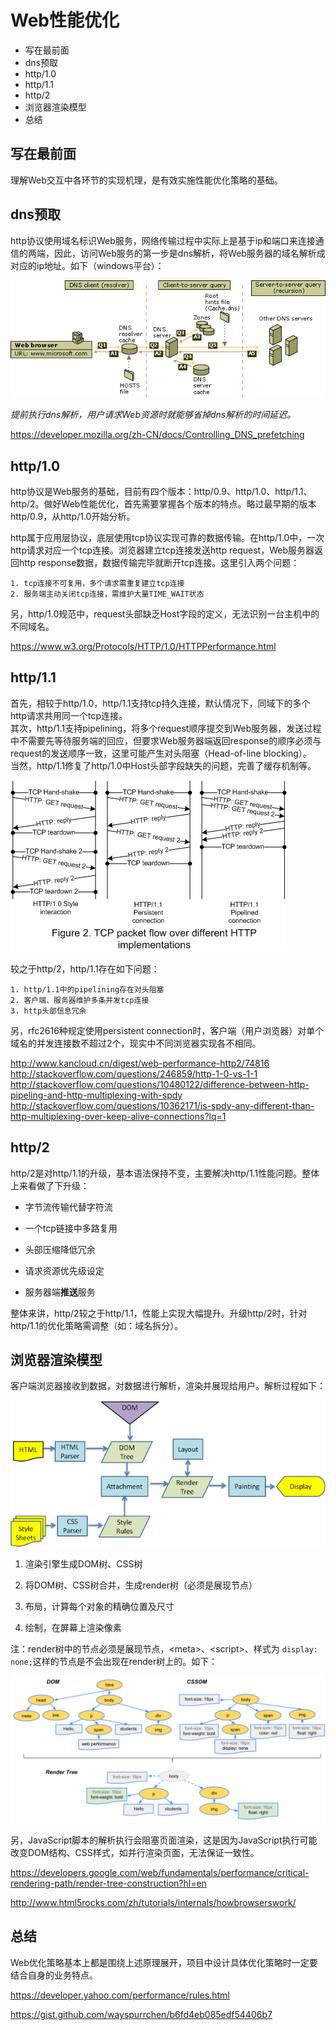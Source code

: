 # Web性能优化 #
- 写在最前面
- dns预取
- http/1.0
- http/1.1
- http/2
- 浏览器渲染模型
- 总结


## 写在最前面 ##

理解Web交互中各环节的实现机理，是有效实施性能优化策略的基础。


## dns预取 ##

http协议使用域名标识Web服务，网络传输过程中实际上是基于ip和端口来连接通信的两端，因此，访问Web服务的第一步是dns解析，将Web服务器的域名解析成对应的ip地址。如下（windows平台）：

![dns resolution](./dns-resolution.gif)

*提前执行dns解析，用户请求Web资源时就能够省掉dns解析的时间延迟。*

<https://developer.mozilla.org/zh-CN/docs/Controlling_DNS_prefetching>


## http/1.0 ##

http协议是Web服务的基础，目前有四个版本：http/0.9、http/1.0、http/1.1、http/2。做好Web性能优化，首先需要掌握各个版本的特点。略过最早期的版本http/0.9，从http/1.0开始分析。

http属于应用层协议，底层使用tcp协议实现可靠的数据传输。在http/1.0中，一次http请求对应一个tcp连接。浏览器建立tcp连接发送http request，Web服务器返回http response数据，数据传输完毕就断开tcp连接。这里引入两个问题：

    1. tcp连接不可复用，多个请求需重复建立tcp连接
    2. 服务端主动关闭tcp连接，需维护大量TIME_WAIT状态

另，http/1.0规范中，request头部缺乏Host字段的定义，无法识别一台主机中的不同域名。


<https://www.w3.org/Protocols/HTTP/1.0/HTTPPerformance.html>


## http/1.1 ##

首先，相较于http/1.0，http/1.1支持tcp持久连接，默认情况下，同域下的多个http请求共用同一个tcp连接。<br />
其次，http/1.1支持pipelining，将多个request顺序提交到Web服务器，发送过程中不需要先等待服务端的回应，但要求Web服务器端返回response的顺序必须与request的发送顺序一致，这里可能产生对头阻塞（Head-of-line blocking）。<br />
当然，http/1.1修复了http/1.0中Host头部字段缺失的问题，完善了缓存机制等。

![http pipelining](./HTTP_pipelining2.png)

较之于http/2，http/1.1存在如下问题：

    1. http/1.1中的pipelining存在对头阻塞
    2. 客户端、服务器维护多条并发tcp连接
    3. http头部信息冗余

另，rfc2616种规定使用persistent connection时，客户端（用户浏览器）对单个域名的并发连接数不超过2个，现实中不同浏览器实现各不相同。

<http://www.kancloud.cn/digest/web-performance-http2/74816> <br />
<http://stackoverflow.com/questions/246859/http-1-0-vs-1-1> <br />
<http://stackoverflow.com/questions/10480122/difference-between-http-pipeling-and-http-multiplexing-with-spdy> <br />
<http://stackoverflow.com/questions/10362171/is-spdy-any-different-than-http-multiplexing-over-keep-alive-connections?lq=1>


## http/2 ##

http/2是对http/1.1的升级，基本语法保持不变，主要解决http/1.1性能问题。整体上来看做了下升级：

- 字节流传输代替字符流

- 一个tcp链接中多路复用

- 头部压缩降低冗余

- 请求资源优先级设定

- 服务器端<b>推送</b>服务

整体来讲，http/2较之于http/1.1，性能上实现大幅提升。升级http/2时，针对http/1.1的优化策略需调整（如：域名拆分）。


## 浏览器渲染模型 ##

客户端浏览器接收到数据，对数据进行解析，渲染并展现给用户。解析过程如下：

![webkit render flow](./webkitflow.png)

1. 渲染引擎生成DOM树、CSS树

2. 将DOM树、CSS树合并，生成render树（必须是展现节点）

3. 布局，计算每个对象的精确位置及尺寸

4. 绘制，在屏幕上渲染像素

注：render树中的节点必须是展现节点，&lt;meta&gt;、&lt;script&gt;、样式为 `display: none;`这样的节点是不会出现在render树上的。如下：

![render tree](./render-tree-construction.png)

另，JavaScript脚本的解析执行会阻塞页面渲染，这是因为JavaScript执行可能改变DOM结构、CSS样式，如并行渲染页面，无法保证一致性。


<https://developers.google.com/web/fundamentals/performance/critical-rendering-path/render-tree-construction?hl=en>

<http://www.html5rocks.com/zh/tutorials/internals/howbrowserswork/>


## 总结 ##

Web优化策略基本上都是围绕上述原理展开，项目中设计具体优化策略时一定要结合自身的业务特点。

<https://developer.yahoo.com/performance/rules.html>

<https://gist.github.com/wayspurrchen/b6fd4eb085edf54406b7>

